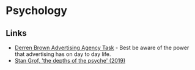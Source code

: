 # Psychology

## Links

- [Derren Brown Advertising Agency Task](https://www.youtube.com/watch?v=YQXe1CokWqQ&app=desktop) - Best be aware of the power that advertising has on day to day life.
- [Stan Grof, 'the depths of the psyche' (2019)](https://www.youtube.com/watch?v=3uCySQOMB-4)
